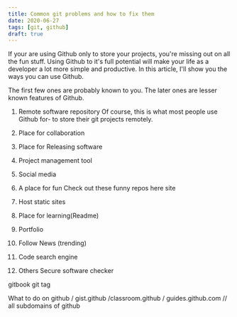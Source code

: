```yaml
---
title: Common git problems and how to fix them
date: 2020-06-27
tags: [git, github]
draft: true
---
```


If your are using Github only to store your projects, you're missing out on all the fun stuff. Using Github to it's full potential will make your life as a developer a lot more simple and productive. In this article, I'll show you the ways you can use Github.

The first few ones are probably known to you. The later ones are lesser known features of Github.
1. Remote software repository
Of course, this is what most people use Github for- to store their git projects remotely. 
2. Place for collaboration
3. Place for Releasing software

4. Project management tool

5. Social media

6. A place for fun
Check out these funny repos  here site
7. Host static sites

7. Place for learning(Readme)

8. Portfolio

9. Follow News (trending)

10. Code search engine

11. Others Secure software checker

gitbook
git tag

What to do on github / gist.github /classroom.github / guides.github.com // all subdomains of github
